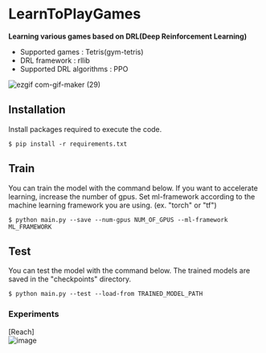 # LearnToPlayGames
**Learning various games based on DRL(Deep Reinforcement Learning)**

- Supported games : Tetris(gym-tetris)  
- DRL framework : rllib  
- Supported DRL algorithms : PPO  

![ezgif com-gif-maker (29)](https://user-images.githubusercontent.com/23740495/178166394-40d4190d-54fe-4d86-9215-82fe99f71b62.gif)



## Installation
Install packages required to execute the code.  
~~~
$ pip install -r requirements.txt
~~~

## Train
You can train the model with the command below.
If you want to accelerate learning, increase the number of gpus.
Set ml-framework according to the machine learning framework you are using. (ex. "torch" or "tf")
~~~
$ python main.py --save --num-gpus NUM_OF_GPUS --ml-framework ML_FRAMEWORK
~~~

## Test
You can test the model with the command below.
The trained models are saved in the "checkpoints" directory.  
~~~
$ python main.py --test --load-from TRAINED_MODEL_PATH
~~~

### Experiments
[Reach]  
![image](https://user-images.githubusercontent.com/23740495/178166097-d6d2326f-2b63-455b-8489-94084f4a9fdf.png)

